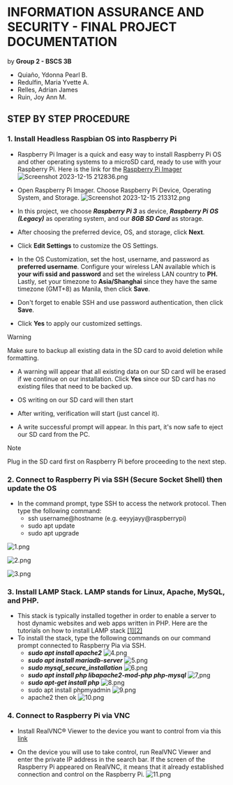 # INFORMATION ASSURANCE AND SECURITY - FINAL PROJECT DOCUMENTATION
by **Group 2 - BSCS 3B**
- Quiaño, Ydonna  Pearl B.
- Redulfin, Maria Yvette A.
- Relles, Adrian James
- Ruin, Joy Ann M.

## STEP BY STEP PROCEDURE

### 1. Install Headless Raspbian OS into Raspberry Pi

 - Raspberry Pi Imager is a quick and easy way to install Raspberry Pi OS and other operating systems to a microSD card, ready to use with your Raspberry Pi.
 Here is the link for the [Raspberry Pi Imager](https://www.raspberrypi.com/software/)
 ![Screenshot 2023-12-15 212836.png](https://github.com/EeyyjayyEdu/Information-Assurance-and-Security/blob/main/Relles/Screenshot%202023-12-15%20212836.png)

 - Open Raspberry Pi Imager. Choose Raspberry Pi Device, Operating System, and Storage.
 ![Screenshot 2023-12-15 213312.png](https://github.com/EeyyjayyEdu/Information-Assurance-and-Security/blob/main/Relles/Screenshot%202023-12-15%20213312.png)

 - In this project, we choose **_Raspberry Pi 3_** as device, **_Raspberry Pi OS (Legacy)_** as operating system, and our **_8GB SD Card_** as storage.

 - After choosing the preferred device, OS, and storage, click **Next**.

 - Click **Edit Settings** to customize the OS Settings.

 - In the OS Customization, set the host, username, and password as **preferred username**. Configure your wireless LAN available which is **your wifi ssid and password** and set the wireless LAN   country to **PH.** Lastly, set your timezone to **Asia/Shanghai** since they have the same timezone (GMT+8) as Manila, then click **Save**.
   
 - Don't forget to enable SSH and use password authentication, then click **Save**.

 - Click **Yes** to apply our customized settings.
   
 > [!WARNING]
 > Make sure to backup all existing data in the SD card to avoid deletion while formatting.

 - A warning will appear that all existing data on our SD card will be erased if we continue on our installation. Click **Yes** since our SD card has no existing files that need to be backed up.

 - OS writing on our SD card will then start

 - After writing, verification will start (just cancel it).
  
 - A write successful prompt will appear. In this part, it's now safe to eject our SD card from the PC.

> [!NOTE]
> Plug in the SD card first on Raspberry Pi before proceeding to the next step.

### 2. Connect to Raspberry Pi via SSH (Secure Socket Shell) then update the OS ###
 - In the command prompt, type SSH to access the network protocol. Then type the following command:
   - ssh username@hostname (e.g. eeyyjayy@raspberrypi)
   - sudo apt update
   - sudo apt upgrade

 ![1.png](https://github.com/EeyyjayyEdu/Information-Assurance-and-Security/blob/main/Relles/1.png)
 
 ![2.png](https://github.com/EeyyjayyEdu/Information-Assurance-and-Security/blob/main/Relles/2.png)

 ![3.png](https://github.com/EeyyjayyEdu/Information-Assurance-and-Security/blob/main/Relles/3.png)

### 3. Install LAMP Stack. LAMP stands for Linux, Apache, MySQL, and PHP. 
 - This stack is typically installed together in order to enable a server to host dynamic websites and web apps written in PHP.
Here are the tutorials on how to install LAMP stack [[1]](https://ostechnix.com/install-apache-mysql-php-lamp-stack-on-ubuntu-18-04-lts/)[[2]](https://linuxhint.com/install-phpmyadmin-raspberry-pi/)
 - To install the stack, type the following commands on our command prompt connected to Raspberry Pia via SSH.
   + **_sudo apt install apache2_**
     ![4.png](https://github.com/EeyyjayyEdu/Information-Assurance-and-Security/blob/main/Relles/4.png)
   + **_sudo apt install mariadb-server_**
     ![5.png](https://github.com/EeyyjayyEdu/Information-Assurance-and-Security/blob/main/Relles/5.png)
   + **_sudo mysql_secure_installation_**
     ![6.png](https://github.com/EeyyjayyEdu/Information-Assurance-and-Security/blob/main/Relles/6.png)
   + **_sudo apt install php libapache2-mod-php php-mysql_**
     ![7,png](https://github.com/EeyyjayyEdu/Information-Assurance-and-Security/blob/main/Relles/7.png)
   + **_sudo apt-get install php_**
     ![8.png](https://github.com/EeyyjayyEdu/Information-Assurance-and-Security/blob/main/Relles/8.png)
   + sudo apt install phpmyadmin
     ![9.png](https://github.com/EeyyjayyEdu/Information-Assurance-and-Security/blob/main/Relles/9.png)
   + apache2 then ok
     ![10.png](https://github.com/EeyyjayyEdu/Information-Assurance-and-Security/blob/main/Relles/10.png)

### 4. Connect to Raspberry Pi via VNC
 - Install RealVNC® Viewer to the device you want to control from via this [link](https://www.realvnc.com/en/connect/download/viewer/)
 
- On the device you will use to take control, run RealVNC Viewer and enter the private IP address in the search bar. If the screen of the Raspberry Pi appeared on RealVNC, it means that it already established connection and control on the Raspberry Pi. 
   ![11.png](https://github.com/EeyyjayyEdu/Information-Assurance-and-Security/blob/main/Relles/11.png)
